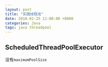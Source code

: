 ```yaml
---
layout: post
title: "实践线程池"
date: 2018-02-25 11:08:00 +0800
categories: Java
tags: java threadpool
---
```




## ScheduledThreadPoolExecutor

没有`maximumPoolSize`